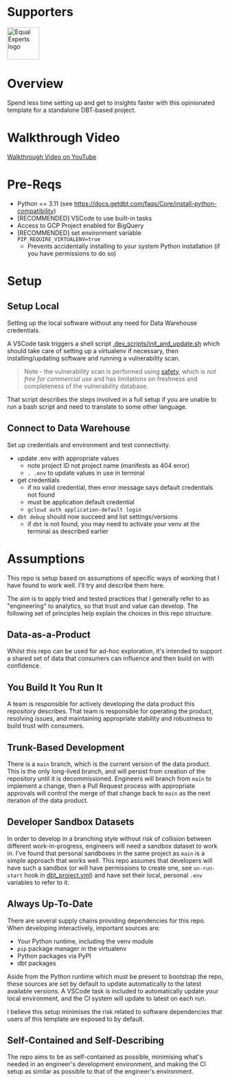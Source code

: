 # Supporters

<a href="https://equalexperts.com">
    <img alt="Equal Experts logo"
        src="https://www.equalexperts.com/wp-content/themes/equalexperts/assets/logos/colour/equal-experts-logo-colour.png"
        style="height:75px">
    </img>
</a>

# Overview

Spend less time setting up and get to insights faster with this opinionated template for a standalone DBT-based project.

# Walkthrough Video

[Walkthrough Video on YouTube](https://youtu.be/KQg6D0Mkyks?si=PY3dnfYNa9G-8E62)

# Pre-Reqs

- Python == 3.11 (see https://docs.getdbt.com/faqs/Core/install-python-compatibility)
- [RECOMMENDED] VSCode to use built-in tasks
- Access to GCP Project enabled for BigQuery
- [RECOMMENDED] set environment variable `PIP_REQUIRE_VIRTUALENV=true`
    - Prevents accidentally installing to your system Python installation (if you have permissions to do so)

# Setup

## Setup Local

Setting up the local software without any need for Data Warehouse credentials.

A VSCode task triggers a shell script [.dev_scripts/init_and_update.sh](.dev_scripts/init_and_update.sh)
which should take care of setting up a virtualenv if necessary, then installing/updating software and running a vulnerability scan.

> Note - the vulnerability scan is performed using [safety](https://pypi.org/project/safety/), which is *not free for commercial use* and has limitations on freshness and completeness of the vulnerability database.

That script describes the steps involved in a full setup if you are unable to run a bash script and need to translate to some other language.

## Connect to Data Warehouse

Set up credentials and environment and test connectivity.

- update .env with appropriate values
    - note project ID not project name (manifests as 404 error)
    - `. .env` to update values in use in terminal
- get credentials
    - if no valid credential, then error message says default credentials not found
    - must be application default credential
    - `gcloud auth application-default login`
- `dbt debug` should now succeed and list settings/versions
    - if `dbt` is not found, you may need to activate your venv at the terminal as described earlier

# Assumptions

This repo is setup based on assumptions of specific ways of working that I have found to work well.
I'll try and describe them here.

The aim is to apply tried and tested practices that I generally refer to as "engineering" to analytics, so that trust and value can develop.
The following set of principles help explain the choices in this repo structure.

## Data-as-a-Product

Whilst this repo can be used for ad-hoc exploration, it's intended to support a shared set of data that consumers can influence and then build on with confidence.

## You Build It You Run It

A team is responsible for actively developing the data product this repository describes. That team is responsible for operating the product, resolving issues, and maintaining appropriate stability and robustness to build trust with consumers.

## Trunk-Based Development

There is a `main` branch, which is the current version of the data product. This is the only long-lived branch, and will persist from creation of the repository until it is decommissioned. Engineers will branch from `main` to implement a change, then a Pull Request process with appropriate approvals will control the merge of that change back to `main` as the next iteration of the data product.

## Developer Sandbox Datasets

In order to develop in a branching style without risk of collision between different work-in-progress, engineers will need a  sandbox dataset to work in. I've found that personal sandboxes in the same project as `main` is a simple approach that works well.
This repo assumes that developers will have such a sandbox (or will have permissions to create one, see `on-run-start` hook in [dbt_project.yml](dbt_project.yml)) and have set their local, personal `.env` variables to refer to it.

## Always Up-To-Date

There are several supply chains providing dependencies for this repo. When developing interactively, important sources are:

- Your Python runtime, including the venv module
- `pip` package manager in the virtualenv
- Python packages via PyPI
- dbt packages

Aside from the Python runtime which must be present to bootstrap the repo, these sources are set by default to update automatically to the latest available versions. A VSCode task is included to automatically update your local environment, and the CI system will update to latest on each run.

I believe this setup minimises the risk related to software dependencies that users of this template are exposed to by default.

## Self-Contained and Self-Describing

The repo aims to be as self-contained as possible, minimising what's needed in an engineer's development environment, and making the CI setup as similar as possible to that of the engineer's environment.